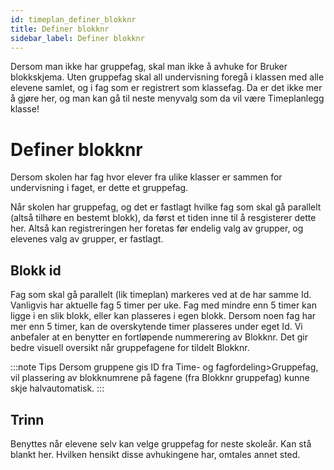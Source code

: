 ```yaml
---
id: timeplan_definer_blokknr
title: Definer blokknr
sidebar_label: Definer blokknr
---
```

Dersom man ikke har gruppefag, skal man ikke å avhuke for Bruker blokkskjema. Uten gruppefag skal all undervisning foregå i klassen med alle elevene samlet, og i fag som er registrert som klassefag. Da er det ikke mer å gjøre her, og man kan gå til neste menyvalg som da vil være Timeplanlegg klasse!

# Definer blokknr
Dersom skolen har fag hvor elever fra ulike klasser er sammen for undervisning i faget, er dette et gruppefag.

Når skolen har gruppefag, og det er fastlagt hvilke fag som skal gå parallelt (altså tilhøre en bestemt blokk), da først et tiden inne til å resgisterer dette her. Altså kan registreringen her foretas før endelig valg av grupper, og elevenes valg av grupper, er fastlagt.

## Blokk id
Fag som skal gå parallelt (lik timeplan) markeres ved at de har samme Id. Vanligvis har aktuelle fag 5 timer per uke. Fag med mindre enn 5 timer kan ligge i en slik blokk, eller kan plasseres i egen blokk. Dersom noen fag har mer enn 5 timer, kan de overskytende timer plasseres under eget Id. Vi anbefaler at en benytter en fortløpende nummerering av Blokknr. Det gir bedre visuell oversikt når gruppefagene for tildelt Blokknr. 

:::note Tips
Dersom gruppene gis ID fra Time- og fagfordeling>Gruppefag, vil plassering av blokknumrene på fagene (fra Blokknr gruppefag) kunne skje halvautomatisk.
:::

## Trinn 
Benyttes når elevene selv kan velge gruppefag for neste skoleår. Kan stå blankt her. Hvilken hensikt disse avhukingene har, omtales annet sted.


